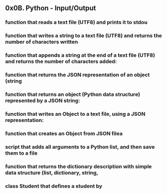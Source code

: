 ## 0x0B. Python - Input/Output
### function that reads a text file (UTF8) and prints it to stdou
###  function that writes a string to a text file (UTF8) and returns the number of characters written
### function that appends a string at the end of a text file (UTF8) and returns the number of characters added:
### function that returns the JSON representation of an object (string
### function that returns an object (Python data structure) represented by a JSON string:
### function that writes an Object to a text file, using a JSON representation:
### function that creates an Object from JSON filea 
###  script that adds all arguments to a Python list, and then save them to a file
### function that returns the dictionary description with simple data structure (list, dictionary, string,
###  class Student that defines a student by
